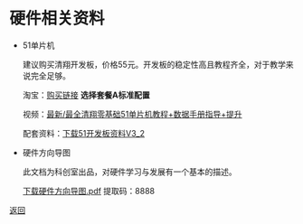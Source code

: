 # 硬件相关资料

- 51单片机

	建议购买清翔开发板，价格55元。开发板的稳定性高且教程齐全，对于教学来说完全足够。

	淘宝：[购买链接](https://item.taobao.com/item.htm?id=39389930175)   **选择套餐A标准配置**
	
	视频：[最新/最全清翔零基础51单片机教程+数据手册指导+提升](https://www.bilibili.com/video/BV1nt411f7To)
	
	配套资料：[下载51开发板资料V3_2](https://share.weiyun.com/WvQlF5GI)

- 硬件方向导图

	此文档为科创室出品，对硬件学习与发展有一个基本的描述。
	
	[下载硬件方向导图.pdf](https://pan.baidu.com/s/1G-0Q43rfVvmlQ-nZanlsGA)	提取码：8888

[返回](../README.md)